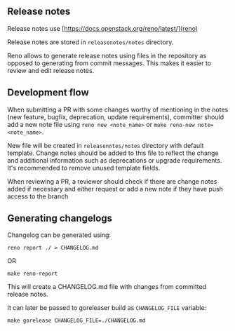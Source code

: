 ## Release notes

Release notes use [https://docs.openstack.org/reno/latest/](reno)

Release notes are stored in `releasenotes/notes` directory.

Reno allows to generate release notes using files in the repository as opposed to generating from commit messages.
This makes it easier to review and edit release notes.

## Development flow

When submitting a PR with some changes worthy of mentioning in the notes (new feature, bugfix, deprecation, update requirements),
committer should add a new note file using `reno new <note_name>` or `make reno-new note=<note_name>`.

New file will be created in `releasenotes/notes` directory with default template.
Change notes should be added to this file to reflect the change and additional information such as deprecations or upgrade requirements.
It's recommended to remove unused template fields.

When reviewing a PR, a reviewer should check if there are change notes added if necessary and either request or add a new note if they have push access to the branch

## Generating changelogs

Changelog can be generated using:

```
reno report ./ > CHANGELOG.md
```
OR
```
make reno-report
```

This will create a CHANGELOG.md file with changes from committed release notes.

It can later be passed to goreleaser build as `CHANGELOG_FILE` variable:

```
make gorelease CHANGELOG_FILE=./CHANGELOG.md
```

